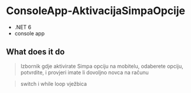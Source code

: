 # ConsoleApp-AktivacijaSimpaOpcije
- .NET 6
- console app

## What does it do
> Izbornik gdje aktivirate Simpa opciju na mobitelu, odaberete opciju, potvrdite, i provjeri imate li dovoljno novca na računu

> switch i while loop vježbica

